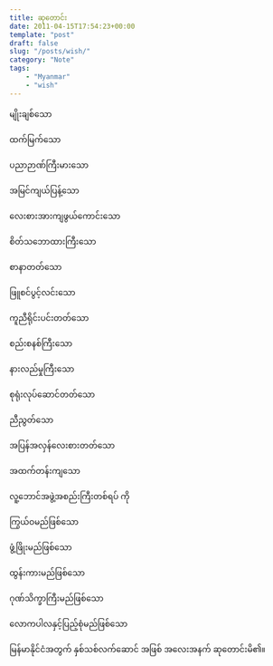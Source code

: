 ```yaml
---
title: ဆုတောင်း
date: 2011-04-15T17:54:23+00:00
template: "post"  
draft: false  
slug: "/posts/wish/"  
category: "Note"
tags:
    - "Myanmar"
    - "wish"
---
```

မျိုးချစ်သော
  
ထက်မြက်သော
  
ပညာဉာဏ်ကြီးမားသော
  
အမြင်ကျယ်ပြန့်သော
  
လေးစားအားကျဖွယ်ကောင်းသော
  
စိတ်သဘောထားကြီးသော
  
စာနာတတ်သော
  
ဖြူစင်ပွင့်လင်းသော
  
ကူညီရိုင်းပင်းတတ်သော
  
စည်းစနစ်ကြီးသော
  
နားလည်မှုကြီးသော
  
စုရုံးလုပ်ဆောင်တတ်သော
  
ညီညွတ်သော
  
အပြန်အလှန်လေးစားတတ်သော
  
အထက်တန်းကျသော

လူ့ဘောင်အဖွဲ့အစည်းကြီးတစ်ရပ် ကို

ကြွယ်ဝမည်ဖြစ်သော
  
ဖွံ့ဖြိုးမည်ဖြစ်သော
  
ထွန်းကားမည်ဖြစ်သော
  
ဂုဏ်သိက္ခာကြီးမည်ဖြစ်သော
  
လောကပါလနှင့်ပြည့်စုံမည်ဖြစ်သော

မြန်မာနိုင်ငံအတွက် နှစ်သစ်လက်ဆောင် အဖြစ် အလေးအနက် ဆုတောင်းမိ၏။